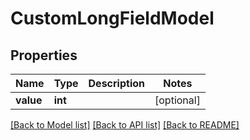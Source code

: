 # CustomLongFieldModel

## Properties
Name | Type | Description | Notes
------------ | ------------- | ------------- | -------------
**value** | **int** |  | [optional] 

[[Back to Model list]](../README.md#documentation-for-models) [[Back to API list]](../README.md#documentation-for-api-endpoints) [[Back to README]](../README.md)


